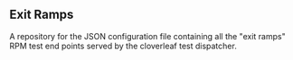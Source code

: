## Exit Ramps

A repository for the JSON configuration file containing all the "exit ramps"
RPM test end points served by the cloverleaf test dispatcher.

